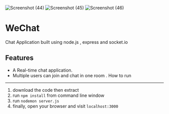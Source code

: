 ![Screenshot (44)](https://user-images.githubusercontent.com/96438739/163680532-0e174ef2-76d5-4469-9d05-7c424497551b.png)
![Screenshot (45)](https://user-images.githubusercontent.com/96438739/163680535-5185da2f-1954-4a13-95f7-768b42440353.png)
![Screenshot (46)](https://user-images.githubusercontent.com/96438739/163680536-0d7516e7-5570-42c5-b081-e247ca72f91a.png)

WeChat
===
 
Chat Application built using node.js , express and socket.io

Features
---
* A Real-time chat application.
* Multiple users can join and chat in one room .
How to run
---
1. download the code then extract
2. run `npm install` from command line window
3. run `nodemon server.js` 
4. finally, open your browser and visit `localhost:3000`
